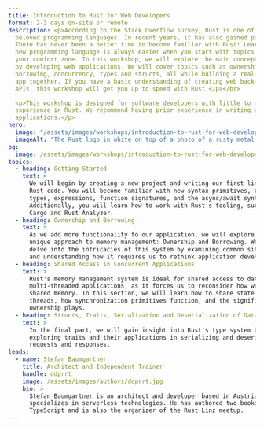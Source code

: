 ```yaml
---
title: Introduction to Rust for Web Developers
format: 2-3 days on-site or remote
description: <p>According to the Stack Overflow survey, Rust is one of the most
  beloved programming languages. In recent years, it has also gained popularity.
  There has never been a better time to become familiar with Rust! Learning a
  new programming language is always easier when you start with topics within
  your comfort zone. In this workshop, we will explore the main concepts of Rust
  by developing web applications. We will cover topics such as ownership and
  borrowing, concurrency, types and structs, all while building a real-world web
  app together. If you have a basic understanding of creating web back-ends and
  APIs, this workshop will get you up to speed with Rust.</p></br>

  <p>This workshop is designed for software developers with little to no
  experience in Rust. We recommend having prior experience in writing web
  applications.</p>
hero:
  image: "/assets/images/workshops/introduction-to-rust-for-web-developers/header-background.jpg"
  imageAlt: "The Rust logo in white on top of a photo of a rusty metal surface"
og:
  image: /assets/images/workshops/introduction-to-rust-for-web-developers/og-image.jpg
topics:
  - heading: Getting Started
    text: >
      We will begin by creating a new project and writing our first lines of
      Rust code. You will become familiar with new syntax primitives, basic
      types, expressions, function signatures, and the async/await syntax.
      Additionally, you will learn how to work with Rust's tooling, such as
      Cargo and Rust Analyzer.
  - heading: Ownership and Borrowing
    text: >
      As we add more functionality to our application, we will explore Rust's
      unique approach to memory management: Ownership and Borrowing. We will
      delve into the intricacies of this system by examining common situations
      and understanding how it requires us to rethink application development.
  - heading: Shared Access in Concurrent Applications
    text: >
      Rust's memory management system is ideal for shared access to data in
      multi-threaded applications, as it forces us to reconsider how we handle
      shared memory. In this section, we will learn how to share state across
      threads, how synchronization primitives function, and the significant role
      ownership plays.
  - heading: Structs, Traits, Serialization and Deserialization of Data
    text: >
      In the final part, we will gain insight into Rust's type system by
      exploring traits and their applications in serializing and deserializing
      requests and responses.
leads:
  - name: Stefan Baumgartner
    title: Architect and Independent Trainer
    handle: ddprrt
    image: /assets/images/authors/ddprrt.jpg
    bio: >
      Stefan Baumgartner is an architect and developer based in Austria who
      specializes in serverless technologies. He has authored two books on
      TypeScript and is also the organizer of the Rust Linz meetup.
---
```


<!--break-->
